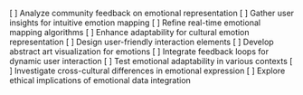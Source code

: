 [ ] Analyze community feedback on emotional representation
[ ] Gather user insights for intuitive emotion mapping
[ ] Refine real-time emotional mapping algorithms
[ ] Enhance adaptability for cultural emotion representation
[ ] Design user-friendly interaction elements
[ ] Develop abstract art visualization for emotions
[ ] Integrate feedback loops for dynamic user interaction
[ ] Test emotional adaptability in various contexts
[ ] Investigate cross-cultural differences in emotional expression
[ ] Explore ethical implications of emotional data integration
